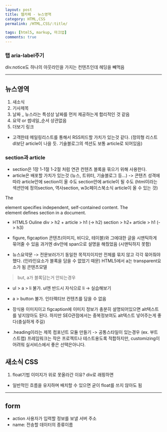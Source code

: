 ```yaml
---
layout: post
title: 웹카페 - 뉴스영역
category: HTML,CSS
permalink: /HTML,CSS/:title/

tags: [html5, markup, 마크업]
comments: true
---
```

### 탭 aria-label주기
div.notice도 하나의 아웃라인을 가지는 컨텐츠인데 헤딩을 빼먹음

-----
## 뉴스영역

1. 새소식
2. 기사제목
3. 날짜 _ 뉴스라는 특성상 날짜를 먼저 제공하는게 합리적인 것 같음
4. 요약 or 썸네일_순서 상관없음
5. 더보기 링크

* 고객한테 메일링리스트를 통해서 RSS피드할 가치가 있는것 같다.
(정의형 리스트 dl보단 article이 나을 듯. 기술블로그의 섹션도 보통 article로 되어있음)

### section과 article
* section은 1장 1-1절 1-2절 처럼 연관 컨텐츠 블록을 묶으기 위해 사용한다.
* article은 배포할 가치가 있는것 (뉴스, 트위터, 기술블로그 등...)
-> 콘텐츠 성격에 따라 article안에 section이 올 수도 section안에 article이 될 수도
(html이라는 섹션안에 정의section, 역사section, w3c페이스북소식 article이 올 수 있는 것)

The <article> element specifies independent, self-contained content.
The <section> element defines section in a document.

* HTML5 Ouline
div > h2 + article > h1 (-> h2)
section > h2+ article > h1 (-> h3)

* figure, figcaption 
콘텐츠(이미지, 비디오, 테이블)와 그에대한 글을 시맨틱하게 묶어줄 수 있음
과거엔 div안에 span으로 설명을 해줬었음 (시맨틱하지 못함)

* 뉴스요약문 -> 전문보러가기
동일한 목적지이지만 전체를 묶지 않고 각각 묶어줘야했다. (인라인요소가 블록을 담을 수 없었기 때문)
HTML5에서 a는 transparent요소가 됨 콘텐츠모델
>but, a가 블록담는거 안되는경우  
* ul > a > li 불가. ul엔 반드시 자식으로 li -> 실습해보기
* a > button 불가. 인터랙티브 컨텐츠를 담을 수 없음

* 장식용 이미지이고 figcaption에 이미지 정보가 충분히 설명되어있으면 alt텍스트를 넣지않아도 된다.
하지만 SEO관점에서는 중복정보여도 alt텍스트 넣어주는게 좋다(충실하게 주길)

* .heading이라는 제목 컴포넌트 모듈 만들기 -> 공통스타일이 있는경우 (ex. 부트스트랩)
프레임워크는 작은 프로젝트나 테스트용도록 적합하지만, customizing이 어려워 실서비스에서 좋은 선택은아니다.

## 새소식 CSS
1. float기법
이미지가 위로 못올라간 이유?
div로 래핑하면 

* 일반적인 흐름을 유지하며 배치할 수 있으면 굳이 float를 쓰지 않아도 됨



------
## form
* action 사용자가 입력할 정보를 보낼 서버 주소
* name: 전송할 데이터의 종류이름



